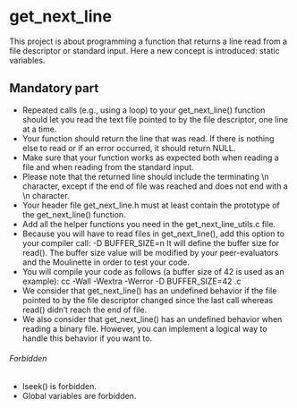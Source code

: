 # get_next_line

This project is about programming a function that returns a line read from a file descriptor or standard input.
Here a new concept is introduced: static variables.

## Mandatory part
* Repeated calls (e.g., using a loop) to your get_next_line() function should let you read the text file pointed to by the file descriptor, one line at a time.
* Your function should return the line that was read.
If there is nothing else to read or if an error occurred, it should return NULL.
* Make sure that your function works as expected both when reading a file and when reading from the standard input.
* Please note that the returned line should include the terminating \n character, except if the end of file was reached and does not end with a \n character.
* Your header file get_next_line.h must at least contain the prototype of the get_next_line() function.
* Add all the helper functions you need in the get_next_line_utils.c file.
* Because you will have to read files in get_next_line(), add this option to your compiler call: -D BUFFER_SIZE=n
It will define the buffer size for read(). The buffer size value will be modified by your peer-evaluators and the Moulinette in order to test your code.
* You will compile your code as follows (a buffer size of 42 is used as an example): cc -Wall -Wextra -Werror -D BUFFER_SIZE=42 <files>.c
* We consider that get_next_line() has an undefined behavior if the file pointed to by the file descriptor changed since the last call whereas read() didn’t reach the end of file.
* We also consider that get_next_line() has an undefined behavior when reading a binary file. However, you can implement a logical way to handle this behavior if you want to.

###### Forbidden
* lseek() is forbidden.
* Global variables are forbidden.
